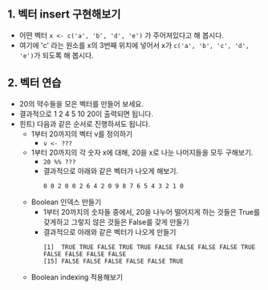 ## 1. 벡터 insert 구현해보기
- 어떤 벡터 `x <- c('a', 'b', 'd', 'e')` 가 주어져있다고 해 봅시다.
- 여기에 'c' 라는 원소를 x의 3번째 위치에 넣어서 x가 `c('a', 'b', 'c', 'd', 'e')`가 되도록 해 봅시다.

## 2. 벡터 연습
- 20의 약수들을 모은 벡터를 만들어 보세요.
- 결과적으로 1 2 4 5 10 20이 출력되면 됩니다.
- 힌트) 다음과 같은 순서로 진행하셔도 됩니다.
    - 1부터 20까지의 벡터 v를 정의하기
        - `v <- ???`
    - 1부터 20까지의 각 숫자 x에 대해, 20을 x로 나눈 나머지들을 모두 구해보기.
        - `20 %% ???`
        - 결과적으로 아래와 같은 벡터가 나오게 해보기.
            ```
            0 0 2 0 0 2 6 4 2 0 9 8 7 6 5 4 3 2 1 0
            ```
    - Boolean 인덱스 만들기
        - 1부터 20까지의 숫자들 중에서, 20을 나누어 떨어지게 하는 것들은 True를 갖게하고 그렇지 않은 것들은 False를 갖게 만들기
        - 결과적으로 아래와 같은 벡터가 나오게 만들기
            ```
            [1]  TRUE TRUE FALSE TRUE TRUE FALSE FALSE FALSE FALSE TRUE FALSE FALSE FALSE FALSE
            [15] FALSE FALSE FALSE FALSE FALSE TRUE
            ```
    - Boolean indexing 적용해보기

